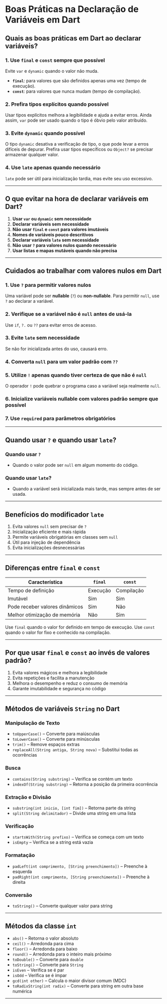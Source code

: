 # Boas Práticas na Declaração de Variáveis em Dart

## Quais as boas práticas em Dart ao declarar variáveis?

### 1. Use `final` e `const` sempre que possível
Evite `var` e `dynamic` quando o valor não muda.

- **`final`**: para valores que são definidos apenas uma vez (tempo de execução).
- **`const`**: para valores que nunca mudam (tempo de compilação).

### 2. Prefira tipos explícitos quando possível
Usar tipos explícitos melhora a legibilidade e ajuda a evitar erros. Ainda assim, `var` pode ser usado quando o tipo é óbvio pelo valor atribuído.

### 3. Evite `dynamic` quando possível
O tipo `dynamic` desativa a verificação de tipo, o que pode levar a erros difíceis de depurar. Prefira usar tipos específicos ou `Object?` se precisar armazenar qualquer valor.

### 4. Use `late` apenas quando necessário
`late` pode ser útil para inicialização tardia, mas evite seu uso excessivo.

---

## O que evitar na hora de declarar variáveis em Dart?

1. **Usar `var` ou `dynamic` sem necessidade**
2. **Declarar variáveis sem necessidade**
3. **Não usar `final` e `const` para valores imutáveis**
4. **Nomes de variáveis pouco descritivos**
5. **Declarar variáveis `late` sem necessidade**
6. **Não usar `?` para valores nulos quando necessário**
7. **Usar listas e mapas mutáveis quando não precisa**

---

## Cuidados ao trabalhar com valores nulos em Dart

### 1. Use `?` para permitir valores nulos
Uma variável pode ser **nullable** (`?`) ou **non-nullable**. Para permitir `null`, use `?` ao declarar a variável.

### 2. Verifique se a variável não é `null` antes de usá-la
Use `if`, `?.` ou `??` para evitar erros de acesso.

### 3. Evite `late` sem necessidade
Se não for inicializada antes do uso, causará erro.

### 4. Converta `null` para um valor padrão com `??`

### 5. Utilize `!` apenas quando tiver certeza de que não é `null`
O operador `!` pode quebrar o programa caso a variável seja realmente `null`.

### 6. Inicialize variáveis nullable com valores padrão sempre que possível

### 7. Use `required` para parâmetros obrigatórios

---

## Quando usar `?` e quando usar `late`?

### Quando usar `?`
- Quando o valor pode ser `null` em algum momento do código.

### Quando usar `late`?
- Quando a variável será inicializada mais tarde, mas sempre antes de ser usada.

---

## Benefícios do modificador `late`

1. Evita valores `null` sem precisar de `?`
2. Inicialização eficiente e mais rápida
3. Permite variáveis obrigatórias em classes sem `null`
4. Útil para injeção de dependência
5. Evita inicializações desnecessárias

---

## Diferenças entre `final` e `const`

| Característica | `final` | `const` |
|--------------|--------|--------|
| Tempo de definição | Execução | Compilação |
| Imutável | Sim | Sim |
| Pode receber valores dinâmicos | Sim | Não |
| Melhor otimização de memória | Não | Sim |

Use `final` quando o valor for definido em tempo de execução.
Use `const` quando o valor for fixo e conhecido na compilação.

---

## Por que usar `final` e `const` ao invés de valores padrão?

1. Evita valores mágicos e melhora a legibilidade
2. Evita repetições e facilita a manutenção
3. Melhora o desempenho e reduz o consumo de memória
4. Garante imutabilidade e segurança no código

---

## Métodos de variáveis `String` no Dart

### Manipulação de Texto
- `toUpperCase()` – Converte para maiúsculas
- `toLowerCase()` – Converte para minúsculas
- `trim()` – Remove espaços extras
- `replaceAll(String antiga, String nova)` – Substitui todas as ocorrências

### Busca
- `contains(String substring)` – Verifica se contém um texto
- `indexOf(String substring)` – Retorna a posição da primeira ocorrência

### Extração e Divisão
- `substring(int inicio, [int fim])` – Retorna parte da string
- `split(String delimitador)` – Divide uma string em uma lista

### Verificação
- `startsWith(String prefixo)` – Verifica se começa com um texto
- `isEmpty` – Verifica se a string está vazia

### Formatação
- `padLeft(int comprimento, [String preenchimento])` – Preenche à esquerda
- `padRight(int comprimento, [String preenchimento])` – Preenche à direita

### Conversão
- `toString()` – Converte qualquer valor para string

---

## Métodos da classe `int`

- `abs()` – Retorna o valor absoluto
- `ceil()` – Arredonda para cima
- `floor()` – Arredonda para baixo
- `round()` – Arredonda para o inteiro mais próximo
- `toDouble()` – Converte para `double`
- `toString()` – Converte para `String`
- `isEven` – Verifica se é par
- `isOdd` – Verifica se é ímpar
- `gcd(int other)` – Calcula o maior divisor comum (MDC)
- `toRadixString(int radix)` – Converte para string em outra base numérica

---